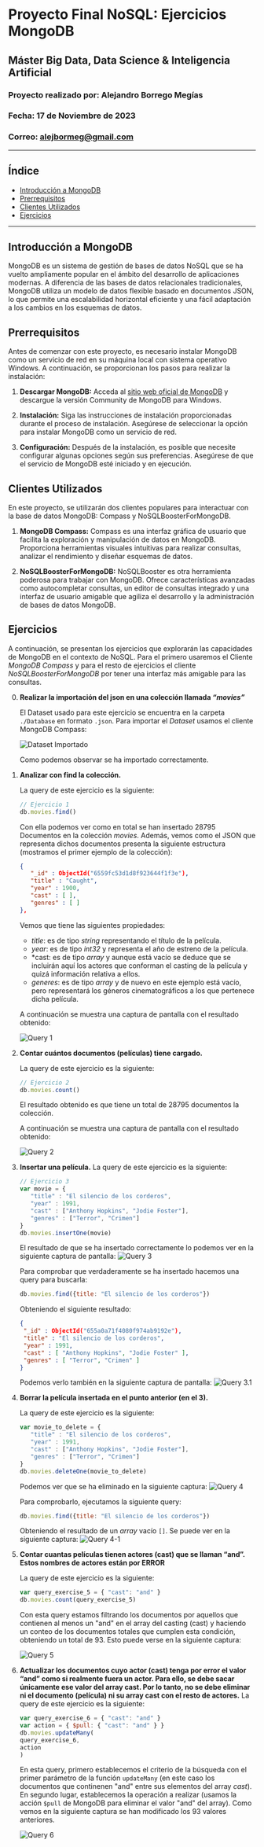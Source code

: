 # Proyecto Final NoSQL: Ejercicios MongoDB

## Máster Big Data, Data Science & Inteligencia Artificial

### Proyecto realizado por: Alejandro Borrego Megías
### Fecha: 17 de Noviembre de 2023
### Correo: alejbormeg@gmail.com

---

## Índice
- [Introducción a MongoDB](#introducción-a-mongodb)
- [Prerrequisitos](#prerrequisitos)
- [Clientes Utilizados](#clientes-utilizados)
- [Ejercicios](#ejercicios)

---

## Introducción a MongoDB

MongoDB es un sistema de gestión de bases de datos NoSQL que se ha vuelto ampliamente popular en el ámbito del desarrollo de aplicaciones modernas. A diferencia de las bases de datos relacionales tradicionales, MongoDB utiliza un modelo de datos flexible basado en documentos JSON, lo que permite una escalabilidad horizontal eficiente y una fácil adaptación a los cambios en los esquemas de datos.

## Prerrequisitos

Antes de comenzar con este proyecto, es necesario instalar MongoDB como un servicio de red en su máquina local con sistema operativo Windows. A continuación, se proporcionan los pasos para realizar la instalación:

1. **Descargar MongoDB:**
   Acceda al [sitio web oficial de MongoDB](https://www.mongodb.com/try/download/community) y descargue la versión Community de MongoDB para Windows.

2. **Instalación:**
   Siga las instrucciones de instalación proporcionadas durante el proceso de instalación. Asegúrese de seleccionar la opción para instalar MongoDB como un servicio de red.

3. **Configuración:**
   Después de la instalación, es posible que necesite configurar algunas opciones según sus preferencias. Asegúrese de que el servicio de MongoDB esté iniciado y en ejecución.

## Clientes Utilizados

En este proyecto, se utilizarán dos clientes populares para interactuar con la base de datos MongoDB: Compass y NoSQLBoosterForMongoDB.

1. **MongoDB Compass:**
   Compass es una interfaz gráfica de usuario que facilita la exploración y manipulación de datos en MongoDB. Proporciona herramientas visuales intuitivas para realizar consultas, analizar el rendimiento y diseñar esquemas de datos.

2. **NoSQLBoosterForMongoDB:**
   NoSQLBooster es otra herramienta poderosa para trabajar con MongoDB. Ofrece características avanzadas como autocompletar consultas, un editor de consultas integrado y una interfaz de usuario amigable que agiliza el desarrollo y la administración de bases de datos MongoDB.

## Ejercicios

A continuación, se presentan los ejercicios que explorarán las capacidades de MongoDB en el contexto de NoSQL. Para el primero usaremos el Cliente *MongoDB Compass* y para el resto de ejercicios el cliente *NoSQLBoosterForMongoDB* por tener una interfaz más amigable para las consultas.

0. **Realizar la importación del json en una colección llamada *“movies”***

   El Dataset usado para este ejercicio se encuentra en la carpeta `./Database` en formato `.json`. Para importar el *Dataset* usamos el cliente MongoDB Compass: 

   ![Dataset Importado](./images/exercise0.png)

   Como podemos observar se ha importado correctamente.

1. **Analizar con find la colección.**

   La query de este ejercicio es la siguiente:

   ```Javascript
   // Ejercicio 1
   db.movies.find()
   ```

   Con ella podemos ver como en total se han insertado 28795 Documentos en la colección *movies*. Además, vemos como el JSON que representa dichos documentos presenta la siguiente estructura (mostramos el primer ejemplo de la colección): 

   ```JSON
   {
      "_id" : ObjectId("6559fc53d1d8f923644f1f3e"),
      "title" : "Caught",
      "year" : 1900,
      "cast" : [ ],
      "genres" : [ ]
   },
   ```

   Vemos que tiene las siguientes propiedades:
   - *title*: es de tipo *string* representando el título de la película.
   - *year*: es de tipo *int32* y representa el año de estreno de la película.
   - *cast: es de tipo *array* y aunque está vacío se deduce que se incluirán aquí los actores que conforman el casting de la película y quizá información relativa a ellos.
   - *generes*: es de tipo *array* y de nuevo en este ejemplo está vacío, pero representará los géneros cinematográficos a los que pertenece dicha película.

   A continuación se muestra una captura de pantalla con el resultado obtenido: 

   ![Query 1](./images/exercise1.png)

2. **Contar cuántos documentos (películas) tiene cargado.**

   La query de este ejercicio es la siguiente:

   ```Javascript
   // Ejercicio 2
   db.movies.count()
   ```

   El resultado obtenido es que tiene un total de 28795 documentos la colección.

   A continuación se muestra una captura de pantalla con el resultado obtenido: 
   
   ![Query 2](./images/exercise2.png)

3. **Insertar una película.**
   La query de este ejercicio es la siguiente: 
   
   ```Javascript
   // Ejercicio 3
   var movie = {
      "title" : "El silencio de los corderos",
      "year" : 1991,
      "cast" : ["Anthony Hopkins", "Jodie Foster"],
      "genres" : ["Terror", "Crimen"]
   }
   db.movies.insertOne(movie)
   ```
   El resultado de que se ha insertado correctamente lo podemos ver en la siguiente captura de pantalla:
   ![Query 3](./images/exercise3.png)

   Para comprobar que verdaderamente se ha insertado hacemos una query para buscarla: 
    ```Javascript
   db.movies.find({title: "El silencio de los corderos"})
   ```

   Obteniendo el siguiente resultado:

   ```JSON
   {
	"_id" : ObjectId("655a0a71f4080f974ab9192e"),
	"title" : "El silencio de los corderos",
	"year" : 1991,
	"cast" : [ "Anthony Hopkins", "Jodie Foster" ],
	"genres" : [ "Terror", "Crimen" ]
   }
   ```

   Podemos verlo también en la siguiente captura de pantalla:
   ![Query 3.1](./images/exercise3-1.png)

4. **Borrar la película insertada en el punto anterior (en el 3).**
   
   La query de este ejercicio es la siguiente:
   ```Javascript
   var movie_to_delete = {
      "title" : "El silencio de los corderos",
      "year" : 1991,
      "cast" : ["Anthony Hopkins", "Jodie Foster"],
      "genres" : ["Terror", "Crimen"]
   }
   db.movies.deleteOne(movie_to_delete)
   ```

   Podemos ver que se ha eliminado en la siguiente captura: 
   ![Query 4](./images/exercise4.png)

   Para comprobarlo, ejecutamos la siguiente query: 
    ```Javascript
   db.movies.find({title: "El silencio de los corderos"})
   ```

   Obteniendo el resultado de un *array* vacío `[]`. Se puede ver en la siguiente captura: 
   ![Query 4-1](./images/exercise4-1.png)

5. **Contar cuantas películas tienen actores (cast) que se llaman “and”. Estos nombres de actores están por ERROR**

   La query de este ejercicio es la siguiente:

   ```Javascript
   var query_exercise_5 = { "cast": "and" }
   db.movies.count(query_exercise_5)
   ```

   Con esta query estamos filtrando los documentos por aquellos que contienen al menos un "and" en el array del casting (cast) y haciendo un conteo de los documentos totales que cumplen esta condición, obteniendo un total de 93. Esto puede verse en la siguiente captura: 

   ![Query 5](./images/exercise5.png)

6. **Actualizar los documentos cuyo actor (cast) tenga por error el valor “and” como si realmente fuera un actor. Para ello, se debe sacar únicamente ese valor del array cast. Por lo tanto, no se debe eliminar ni el documento (película) ni su array cast con el resto de actores.**
   La query de este ejercicio es la siguiente:

   ```Javascript
   var query_exercise_6 = { "cast": "and" }
   var action = { $pull: { "cast": "and" } }
   db.movies.updateMany(
   query_exercise_6,
   action
   )
   ```

   En esta query, primero establecemos el criterio de la búsqueda con el primer parámetro de la función `updateMany` (en este caso los documentos que continenen "and" entre sus elementos del array *cast*). En segundo lugar, establecemos la operación a realizar (usamos la acción `$pull` de MongoDB para eliminar el valor "and" del array). Como vemos en la siguiente captura se han modificado los 93 valores anteriores.

   ![Query 6](./images/exercise6.png)

